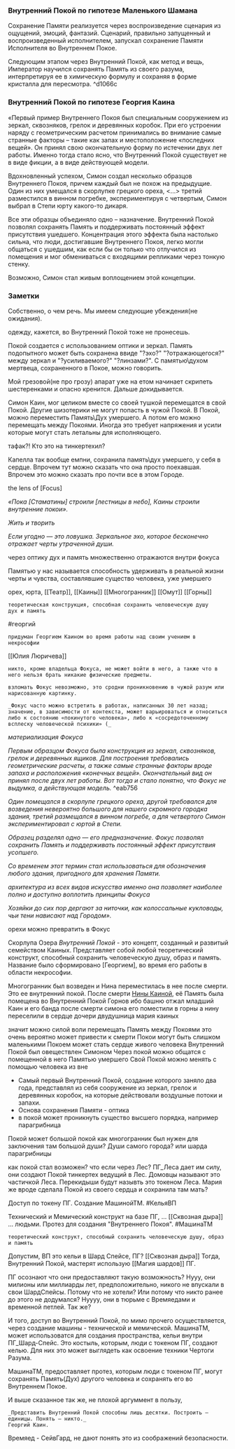 ### Внутренний Покой по гипотезе Маленького Шамана
Сохранение Памяти реализуется через воспроизведение сценария из ощущений, эмоций, фантазий. Сценарий, правильно запущенный и воспроизведенный исполнителем, запускал сохранение Памяти Исполнителя во Внутреннем Покое.

Следующим этапом через Внутренний Покой, как метод и вещь, Император научился сохранять Память из своего разума, интерпретируя ее в химическую формулу и сохраняя в форме кристалла для пересмотра.  ^d1066c


### Внутренний Покой по гипотезе Георгия Каина

«Первый пример Внутреннего Покоя был специальным сооружением из зеркал, сквозняков, грелок и деревянных коробок. При его устроении наряду с геометрическим расчетом принимались во внимание самые странные факторы – такие как запах и местоположение «последних вещей». Он принял свою окончательную форму по истечении двух лет работы. Именно тогда стало ясно, что Внутренний Покой существует не в виде фикции, а в виде действующей модели.

Вдохновленный успехом, Симон создал несколько образцов Внутреннего Покоя, причем каждый был не похож на предыдущие. Один из них умещался в скорлупке грецкого ореха, <...> третий разместился в винном погребке, экспериментируя с четвертым, Симон выбрал в Степи юрту какого-то дикаря.

Все эти образцы объединяло одно – назначение. Внутренний Покой позволял сохранять Память и поддерживать постоянный эффект присутствия ушедшего. Концентрация этого эффекта была настолько сильна, что люди, достигавшие Внутреннего Покоя, легко могли общаться с ушедшим, как если бы он только что отлучился из помещения и мог обмениваться с входящими репликами через тонкую стенку.

Возможно, Симон стал живым воплощением этой концепции.


### Заметки

Собственно, о чем речь.
Мы имеем следующие убеждения(не ожидания).

одежду, кажется, во Внутренний Покой тоже не пронесешь.

Покой создается с использованием оптики и зеркал. Память подопытного может быть сохранена ввиде "?эхо?" "?отражающегося?" между зеркал и "?усиливаемого?" "?линзами?". С памятью\духом мертвеца, сохраненного в Покое, можно говорить. 

Мой грезовой(не про грозу) апарат уже на етом начинает скрипеть шестеренками и опасно кренится. Дальше докидывается.

Симон Каин, мог целиком вместе со своей тушкой перемещатся в свой Покой. Другие шизотерики не могут попасть в чужой Покой. В Покой, можно переместить Память\Дух умершего. А потом его можно перемещать между Покоями. Иногда это требует напряжения и усили которые могут стать летальны для исполняющего.

тафак?! Кто это на тинкертехил? 

Капелла так вообще емпни, сохранила память\дух умершего, у себя в сердце. Впрочем тут можно сказать что она просто поехавшая. Впрочем это можно сказать про почти все в этом Городе. 

the lens of [Focus]

_«Пока [Стаматины] строили [лестницы в небо], Каины строили внутренние покои»._

_Жить и творить_

_Если угодно — это ловушка. Зеркальное эхо, которое бесконечно отражает черты утраченной души._

через оптику дух и память множественно отражаются внутри фокуса

Памятью у нас называется способность удерживать в реальной жизни черты и чувства, составлявшие существо человека, уже умершего

орех, юрта, [[Театр]], [[Каины]] [[Многогранник]] [[Омут]] [[Горны]] 

```
теоретическая конструкция, способная сохранить человеческую душу
дух и память
```

#георгий 
```
придуман Георгием Каином во время работы над своим учением в некрософии
```

[[Юлия Люричева]]
```Юлия Люричева
никто, кроме владельца Фокуса, не может войти в него, а также что в него нельзя брать никакие физические предметы.
```

```Виктор 
взломать Фокус невозможно, это сродни проникновению в чужой разум или нарисованную картинку.
```

```
_Фокус часто можно встретить в работах, написанных 30 лет назад; значение, в зависимости от контекста, может варьироваться и относиться либо к состоянию «покинутого человека», либо к «сосредоточенному всплеску человеческой психики» (_
```

_материализация Фокуса_

_Первым образцом Фокуса была конструкция из зеркал, сквозняков, грелок и деревянных ящиков. Для построения требовались геометрические расчеты, а также самые странные факторы вроде запаха и расположения «конечных вещей». Окончательный вид он принял после двух лет работы. Вот тогда и стало понятно, что Фокус не выдумка, а действующая модель._ ^eab756

_Один помещался в скорлупе грецкого ореха, другой требовался для возведения невероятно большого для нашего скромного городка здания, третий размещался в винном погребе, а для четвертого Симон экспериментировал с юртой в Степи._

_Образец разделял одно — его предназначение. Фокус позволял сохранить Память и поддерживать постоянный эффект присутствия усопшего._

_Со временем этот термин стал использоваться для обозначения любого здания, пригодного для хранения Памяти._

_архитектура_ _из всех видов искусства именно она позволяет наиболее полно и доступно воплотить принципы Фокуса_

_Хозяйки до сих пор дергают за ниточки, как колоссальные кукловоды, чьи тени нависают над Городом»._

орехи можно превратить в Фокус



Скорлупа Озера
_Внутренний Покой_ - это концепт, созданный и развитый семейством Каиных. Представляет собой любой теоретический конструкт, способный сохранить человеческую душу, образ и память. Название было сформировано [Георгием], во время его работы в области некрософии.

Многогранник был возведен и Нина переместилась в нее после смерти. Это ее внутренний покой.
После смерти [Нины Каиной](https://pathologic.fandom.com/ru/wiki/%D0%9D%D0%B8%D0%BD%D0%B0_%D0%9A%D0%B0%D0%B8%D0%BD%D0%B0 "Нина Каина"), её Память была помещена во Внутренний Покой Горнов
ибо башню отжал младший Каин и его банда
после смерти симона
его поместили в горны а нину переселили в сердце дочери
двудушница мария каиных

значит можно силой воли перемещать Память между Покоями
это очень вероятно может привести к смерти
Покои могут быть слишком маленькими
Покоем может стать сердце живого человека
Внутренний Покой был овеществлен Симоном
Через покой можно общатся с помещенной в него Памятью умершего
Свой Покой можно менять с помощью человека из вне
- Самый первый Внутренний Покой, создание которого заняло два года, представлял из себя сооружение из зеркал, грелок и деревянных коробок, на которые действовали воздушные потоки и запахи.
- Основа сохранения Памяти - оптика
- в покой может проникнуть существо высшего порядка, например парагрибница

Покой может большой покой как многогранник был нужен для заключения там большой души?
Души самого города?
или шарда парагрибницы

как покой стал возможен?
что если через Лес?
ПГ_Леса дает им силу, они создают Покой тинкертех ведущий в Лес. 
Домовцы называют это частичкой Леса.
Перекидыши будут назывть это токеном Леса.
Мария же вроде сделала Покой из своего сердца и сохранила там мать?

Доступ по токену ПГ. Создание МашинойТМ.  #КельяВП 

Технический и Мемический конструкт на базе ПГ, ... [[Сквозная дыра]] ... людьми. Протез для создания "Внутреннего Покоя".  #МашинаТМ 

```
теоретический конструкт, способный сохранить человеческую душу, образ и память
```

Допустим, ВП это кельи в Шард Спейсе, ПГ? [[Сквозная дыра]]
Тогда, Внутренний Покой, мастерят использую [[Магия шардов]] ПГ. 

ПГ осознают что они предоставляют такую возможность?
Нууу, они милионы или миллиарды лет, предположительно, никого не впускали в свои ШардСпейсы. Потому что не хотели? Или потому что никто ранее до этого не додумался?
Нуууу, они в тюрьме с Времяедами и временной петлей. Так же?

И того, доступ во Внутренний Покой, по мимо прочего осуществляется, через создание машины - технической и мемической. МашинаТМ, может использоватся для создания пространства, кельи внутри ПГ_Шард-Спейс. Это костыль, которым, люди с токеном ПГ, создают келью. Для них это может выглядеть как освоение техники Чертоги Разума.

МашинаТМ, предоставляет протез, которым люди с токеном ПГ, могут сохранять Память(Дух) другого человека и сохранять его во Внутреннем Покое.

И выше сказанное так же, не плохой аргуммент в пользу, 
```
_Представить Внутренний Покой способны лишь десятки. Построить — единицы. Понять — никто._
Георгий Каин.
```
Времяед - СейвГард, не дают понять это из соображений безопасности.